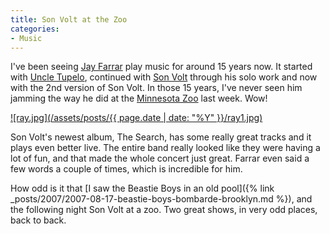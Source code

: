 ```yaml
---
title: Son Volt at the Zoo
categories:
- Music
---
```


I've been seeing [Jay Farrar](http://www.jayfarrar.net/) play music for around 15 years now. It started with [Uncle Tupelo](http://uncletupelo.com/), continued with [Son Volt](http://www.sonvolt.net/) through his solo work and now with the 2nd version of Son Volt. In those 15 years, I've never seen him jamming the way he did at the [Minnesota Zoo](http://www.mnzoo.com/) last week. Wow!


[![ray.jpg](/assets/posts/{{ page.date | date: "%Y" }}/ray1.jpg)](http://www.sonvolt.net/)

Son Volt's newest album, The Search, has some really great tracks and it plays even better live. The entire band really looked like they were having a lot of fun, and that made the whole concert just great. Farrar even said a few words a couple of times, which is incredible for him.

How odd is it that [I saw the Beastie Boys in an old pool]({% link _posts/2007/2007-08-17-beastie-boys-bombarde-brooklyn.md %}), and the following night Son Volt at a zoo. Two great shows, in very odd places, back to back.
